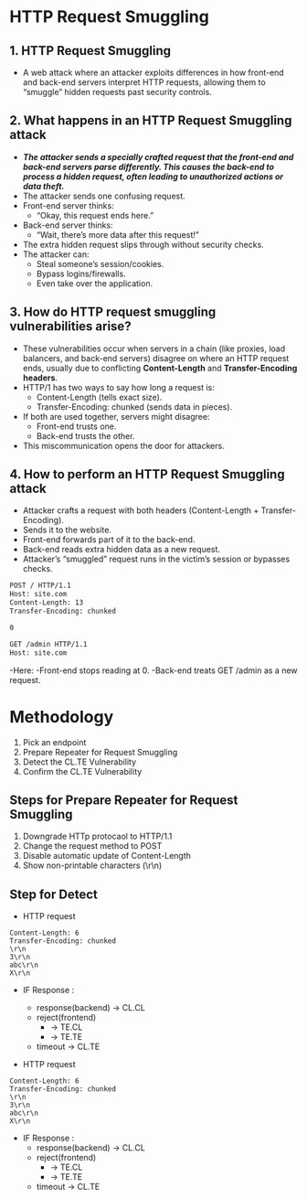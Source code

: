 # HTTP Request Smuggling

## 1. HTTP Request Smuggling
- A web attack where an attacker exploits differences in how front-end and back-end servers interpret HTTP requests, allowing them to “smuggle” hidden requests past security controls.

## 2. What happens in an HTTP Request Smuggling attack
- ***The attacker sends a specially crafted request that the front-end and back-end servers parse differently. This causes the back-end to process a hidden request, often leading to unauthorized actions or data theft.***
- The attacker sends one confusing request.
- Front-end server thinks:
	- “Okay, this request ends here.”
- Back-end server thinks:
	- “Wait, there’s more data after this request!”
- The extra hidden request slips through without security checks.
- The attacker can:
	- Steal someone’s session/cookies.
	- Bypass logins/firewalls.
	- Even take over the application.

## 3. How do HTTP request smuggling vulnerabilities arise?
- These vulnerabilities occur when servers in a chain (like proxies, load balancers, and back-end servers) disagree on where an HTTP request ends, usually due to conflicting **Content-Length** and **Transfer-Encoding headers**.
- HTTP/1 has two ways to say how long a request is:
	- Content-Length (tells exact size).
	- Transfer-Encoding: chunked (sends data in pieces).
- If both are used together, servers might disagree:
	- Front-end trusts one.
	- Back-end trusts the other.
- This miscommunication opens the door for attackers.

## 4. How to perform an HTTP Request Smuggling attack
- Attacker crafts a request with both headers (Content-Length + Transfer-Encoding).
- Sends it to the website.
- Front-end forwards part of it to the back-end.
- Back-end reads extra hidden data as a new request.
- Attacker’s “smuggled” request runs in the victim’s session or bypasses checks.
```bash
POST / HTTP/1.1
Host: site.com
Content-Length: 13
Transfer-Encoding: chunked

0

GET /admin HTTP/1.1
Host: site.com

```
-Here:
	-Front-end stops reading at 0.
	-Back-end treats GET /admin as a new request.

	

# Methodology
1. Pick an endpoint
2. Prepare Repeater for Request Smuggling
3. Detect the CL.TE Vulnerability
4. Confirm the CL.TE Vulnerability


## Steps for Prepare Repeater for Request Smuggling
1. Downgrade HTTp protocaol to HTTP/1.1
2. Change the request method to POST
3. Disable automatic update of Content-Length
4. Show non-printable characters (\r\n)


## Step for Detect
- HTTP request
```http
Content-Length: 6
Transfer-Encoding: chunked
\r\n
3\r\n
abc\r\n
X\r\n
```
- IF Response :  
	- response(backend) -> CL.CL
	- reject(frontend) 
		- -> TE.CL
		- -> TE.TE
	- timeout -> CL.TE  


- HTTP request
```http
Content-Length: 6
Transfer-Encoding: chunked
\r\n
3\r\n
abc\r\n
X\r\n
```

- IF Response :  
	- response(backend) -> CL.CL
	- reject(frontend) 
		- -> TE.CL
		- -> TE.TE
	- timeout -> CL.TE 

